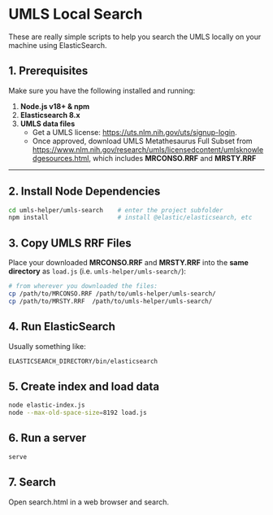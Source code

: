 # UMLS Local Search 

These are really simple scripts to help you search the UMLS locally on your machine using ElasticSearch. 

## 1. Prerequisites  
Make sure you have the following installed and running:

1. **Node.js v18+ & npm**  
2. **Elasticsearch 8.x**
3. **UMLS data files**  
   - Get a UMLS license: https://uts.nlm.nih.gov/uts/signup-login.
   - Once approved, download UMLS Metathesaurus Full Subset from https://www.nlm.nih.gov/research/umls/licensedcontent/umlsknowledgesources.html, which includes **MRCONSO.RRF** and **MRSTY.RRF**

---

## 2. Install Node Dependencies

```bash
cd umls-helper/umls-search    # enter the project subfolder
npm install                   # install @elastic/elasticsearch, etc
```

## 3. Copy UMLS RRF Files

Place your downloaded **MRCONSO.RRF** and **MRSTY.RRF** into the **same directory** as `load.js` (i.e. `umls-helper/umls-search/`):

```bash
# from wherever you downloaded the files:
cp /path/to/MRCONSO.RRF /path/to/umls-helper/umls-search/
cp /path/to/MRSTY.RRF  /path/to/umls-helper/umls-search/
```

## 4. Run ElasticSearch

Usually something like: 

```bash
ELASTICSEARCH_DIRECTORY/bin/elasticsearch
```

## 5. Create index and load data

```bash
node elastic-index.js
node --max-old-space-size=8192 load.js
```
## 6. Run a server

```bash
serve
```

## 7. Search

Open search.html in a web browser and search.
